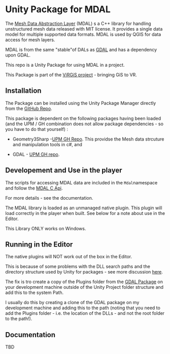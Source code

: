 # Unity Package for MDAL

The [Mesh Data Abstraction Layer](https://www.mdal.xyz/) (MDAL) s a C++ library for handling unstructured mesh data released with MIT license. It provides a single data model for multiple supported data formats. MDAL is used by QGIS for data access for mesh layers. 

MDAL is from the same "stable"of DALs as [GDAL](https://gdal.org/) and has a dependency upon GDAL.

This repo is a Unity Package for using MDAL in a project.

This Package is part of the [ViRGiS project](https://www.virgis.org/) - bringing GiS to VR. 

## Installation

The Package can be installed using the Unity Package Manager directly from the [GitHub Repo](https://github.com/ViRGIS-Team/mdal-upm).

This package is dependent on the following packages having been loaded (and the UPM / GH combination does not allow package dependencies  - so you have to do that yourself) :

- Geometry3Sharp -[UPM GH Repo](https://github.com/ViRGIS-Team/geometry3Sharp). This providse the Mesh data strcuture and manipulation tools in c#, and

- GDAL - [UPM GH repo](https://github.com/ViRGIS-Team/gdal-upm).

## Developement and Use in the player

The scripts for accessing MDAL data are included in the `Mdal`namespace and follow the [MDAL C Api](https://www.mdal.xyz/api/mdal_c_api.html).

For more details - see the documentation.

The MDAL library is loaded as an unmanaged native plugin. This plugin will load correctly in the player when built. See below for a note about use in the Editor.

This Library ONLY works on Windows.

## Running in the Editor

The native plugins will NOT work out of the box in the Editor.

This is because of some problems with the DLL search paths and the directory structure used by Unity for packages - see more discussion [here](https://forum.unity.com/threads/plugins-and-resources-inside-package.730328/#post-6432950).

The fix is tro create a copy of the Plugins folder from the  [GDAL Package](https://github.com/ViRGIS-Team/gdal-upm) on your development machine outside of the Unity Project folder structure and add this to the system Path.

I usually do this by creating a clone of the GDAL package on my development machine and adding this to the path (noting that you need to add the Plugins folder - i.e. the location of the DLLs - and not the root folder to the path!). 

## Documentation

TBD